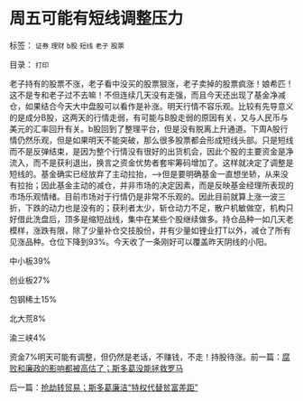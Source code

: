 # 周五可能有短线调整压力

标签： `证券` `理财` `b股` `短线` `老子` `股票` 

目录： `打印`

老子持有的股票不涨，老子看中没买的股票狠涨，老子卖掉的股票疯涨！娘希匹！这不是专和老子过不去嘛！不但连续几天没有走强，而且今天还出现了基金净减仓，如果结合今天大中盘股可以看作是补涨。明天行情不容乐观。比较有先导意义的是成分B股，这两天的行情走弱，有可能与B股走弱的原因有关，又与人民币与美元的汇率回升有关。b股回到了整理平台，但是没有脱离上升通道。下周A股行情仍然乐观，但是如果明天不能突破，那么很多股票都会形成短线头部。只是短线而不是反弹结束，是因为整个行情没有很好的出货机会，因此个股的主要资金是净流入，而不是获利退出，换言之资金优势者套牢筹码增加了。这样就决定了调整是短线的。基金确实已经放弃了主动拉抬，——>但是要明确基金一直想坐轿，从来没有拉抬；因此基金主动的减仓，并非市场的决定因素，而是反映基金经理所表现的市场乐观情绪。目前市场对于行情仍是非常不乐观的。因此目前就算上涨一波三折，下跌的动力也是没有的；获利者太少，斩仓动力不足，散户机敏做空，机构只好借此洗盘后，顶多是缩短战线，集中在某些个股继续做多。持仓品种一如几天老模样，涨跌有限，除了少量补仓交技股份，并有少量如锂业打T以外，减仓了所有见涨品种。仓位下降到93%。今天收了一条刚好可以覆盖昨天阴线的小阳。

中小板39%

创业板27%

包钢稀土15%

北大荒8%

渝三峡4%

资金7%明天可能有调整，但仍然是老话，不赚钱，不走！持股待涨。前一篇：[腐败和廉政的影响都被高估了；斯多葛没能拯救罗马](../../../2010/8/18/腐败和廉政的影响都被高估了；斯多葛没能拯救罗马.md)

后一篇：[抢劫转贸易；斯多葛廉洁“特权代替贫富差距”](../../../2010/8/19/抢劫转贸易；斯多葛廉洁“特权代替贫富差距”.md)